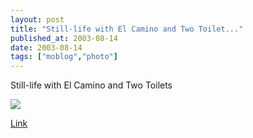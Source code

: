 ```yaml
---
layout: post
title: "Still-life with El Camino and Two Toilet..."
published_at: 2003-08-14
date: 2003-08-14
tags: ["moblog","photo"]
---
```


Still-life with El Camino and Two Toilets  

[![](3f3b1febafc95_thumb_Image_36.jpg)](http://dietrich.ganx4.com/images/moblog/3f3b1febafc95_Image_36.jpg)  

[Link]()  